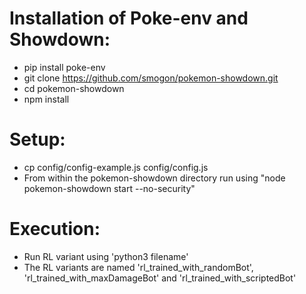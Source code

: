 Installation of Poke-env and Showdown:
=========================
- pip install poke-env
- git clone https://github.com/smogon/pokemon-showdown.git
- cd pokemon-showdown
- npm install

Setup:
======
- cp config/config-example.js config/config.js
- From within the pokemon-showdown directory run using "node pokemon-showdown start --no-security"

Execution:
==========
- Run RL variant using 'python3 filename' 
- The RL variants are named 'rl_trained_with_randomBot', 'rl_trained_with_maxDamageBot' and 'rl_trained_with_scriptedBot'
